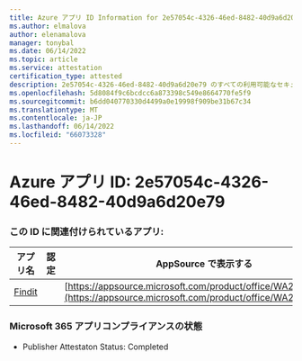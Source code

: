 ```yaml
---
title: Azure アプリ ID Information for 2e57054c-4326-46ed-8482-40d9a6d20e79
ms.author: elmalova
author: elenamalova
manager: tonybal
ms.date: 06/14/2022
ms.topic: article
ms.service: attestation
certification_type: attested
description: 2e57054c-4326-46ed-8482-40d9a6d20e79 のすべての利用可能なセキュリティとコンプライアンス情報。
ms.openlocfilehash: 5d8084f9c6bcdcc6a873398c549e8664770fe5f9
ms.sourcegitcommit: b6dd040770330d4499a0e19998f909be31b67c34
ms.translationtype: MT
ms.contentlocale: ja-JP
ms.lasthandoff: 06/14/2022
ms.locfileid: "66073328"
---
```

# <a name="azure-app-id-2e57054c-4326-46ed-8482-40d9a6d20e79"></a>Azure アプリ ID: 2e57054c-4326-46ed-8482-40d9a6d20e79


### <a name="apps-associated-with-this-id"></a>この ID に関連付けられているアプリ:
| **アプリ名** | **認定** | **AppSource で表示する** |
|--------------|---------------|-----------------------|
| [Findit](../forward/WA200003849.md) |  | [https://appsource.microsoft.com/product/office/WA200003849](https://appsource.microsoft.com/product/office/WA200003849) |

### <a name="microsoft-365-app-compliance-status"></a>Microsoft 365 アプリコンプライアンスの状態
- Publisher Attestaton Status: Completed
